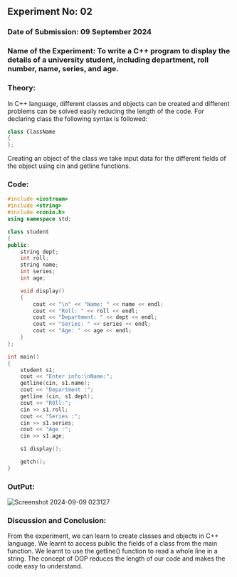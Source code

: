 
## Experiment No: 02
### Date of Submission: 09 September 2024
### Name of the Experiment: To write a C++ program to display the details of a university student, including department, roll number, name, series, and age.
### Theory: 
In C++ language, different classes and objects can be created and different problems can be solved easily reducing the length of the code. For declaring class the following syntax is followed:
```cpp
class ClassName
{
};
```
Creating an object of the class we take input data for the different fields of the object using cin and getline functions.
### Code:
```cpp
#include <iostream>
#include <string>
#include <conio.h>
using namespace std;

class student
{
public:
    string dept;
    int roll;
    string name;
    int series;
    int age;

    void display()
    {
        cout << "\n" << "Name: " << name << endl;
        cout << "Roll: " << roll << endl;
        cout << "Department: " << dept << endl;
        cout << "Series: " << series << endl;
        cout << "Age: " << age << endl;
    }
};

int main()
{
    student s1;
    cout << "Enter info:\nName:";
    getline(cin, s1.name);
    cout << "Department :";
    getline (cin, s1.dept);
    cout << "ROll:";
    cin >> s1.roll;
    cout << "Series :";
    cin >> s1.series;
    cout << "Age :";
    cin >> s1.age;

    s1.display();

    getch();
}

```
### OutPut:
![Screenshot 2024-09-09 023127](https://github.com/user-attachments/assets/9a3ff6ce-ddfa-4dcd-9957-0a5ffaf7b082)


### Discussion and Conclusion:
From the experiment, we can learn to create classes and objects in C++ language. We learnt to access public the fields of a class from the main function. We learnt to use the getline() function to read a whole line in a string. The concept of OOP reduces the length of our code and makes the code easy to understand.

